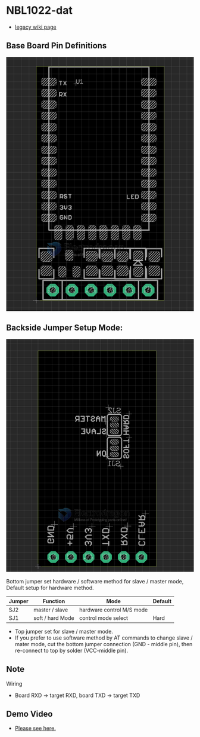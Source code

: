 # NBL1022-dat

- [legacy wiki page](https://w.electrodragon.com/w/Category:BC-04)

## Base Board Pin Definitions

![](2023-10-19-13-27-25.png)

## Backside Jumper Setup Mode:

![](2023-10-19-13-23-35.png)

Bottom jumper set hardware / software method for slave / master mode, Default setup for hardware method.

| Jumper | Function         | Mode                      | Default |
| ------ | ---------------- | ------------------------- | ------- |
| SJ2    | master / slave   | hardware control M/S mode |
| SJ1    | soft / hard Mode | control mode select       | Hard    |

- Top jumper set for slave / master mode.
- If you prefer to use software method by AT commands to change slave / mater mode, cut the bottom jumper connection (GND - middle pin), then re-connect to top by solder (VCC-middle pin).


## Note 

Wiring 

- Board RXD -> target RXD, board TXD -> target TXD



## Demo Video 

- [Please see here.](https://www.youtube.com/watch?v=CmMGhHMciu8)